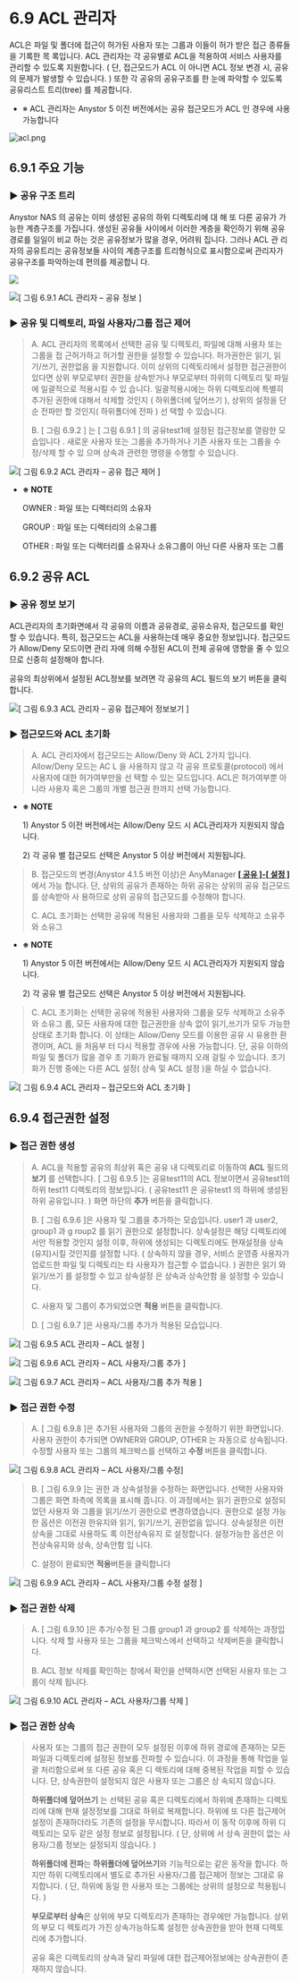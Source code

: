 # 6.9 ACL 관리자

ACL은 파일 및 폴더에 접근이 허가된 사용자 또는 그룹과 이들이 허가 받은 접근 종류들을 기록한 목 록입니다. ACL 관리자는 각 공유별로 ACL을 적용하여 서비스 사용자를 관리할 수 있도록 지원합니다. \( 단, 접근모드가 ACL 이 아니면 ACL 정보 변경 시, 공유의 문제가 발생할 수 있습니다. \) 또한 각 공유의 공유구조를 한 눈에 파악할 수 있도록 공유리스트 트리\(tree\) 를 제공합니다.

* ※ ACL 관리자는 Anystor 5 이전 버전에서는 공유 접근모드가 ACL 인 경우에 사용가능합니다

![acl.png](../.gitbook/assets/acl.png)

## 6.9.1 주요 기능

### ▶ 공유 구조 트리

Anystor NAS 의 공유는 이미 생성된 공유의 하위 디렉토리에 대 해 또 다른 공유가 가능한 계층구조를 가집니다. 생성된 공유들 사이에서 이러한 계층을 확인하기 위해 공유 경로를 일일이 비교 하는 것은 공유정보가 많을 경우, 어려워 집니다. 그러나 ACL 관 리자의 공유트리는 공유정보들 사이의 계층구조를 트리형식으로 표시함으로써 관리자가 공유구조를 파악하는데 편의를 제공합니 다.

![](../.gitbook/assets/acltree.png)

![\[ &#xADF8;&#xB9BC; 6.9.1 ACL &#xAD00;&#xB9AC;&#xC790; &#x2013; &#xACF5;&#xC720; &#xC815;&#xBCF4; \]](../.gitbook/assets/acl1.png)

### ▶ 공유 및 디렉토리, 파일 사용자/그룹 접근 제어

> A. ACL 관리자의 목록에서 선택한 공유 및 디렉토리, 파일에 대해 사용자 또는 그룹을 접 근허가하고 허가할 권한을 설정할 수 있습니다. 허가권한은 읽기, 읽기/쓰기, 권한없음 을 지원합니다. 이미 상위의 디렉토리에서 설정한 접근권한이 있다면 상위 부모로부터 권한을 상속받거나 부모로부터 하위의 디렉토리 및 파일에 일괄적으로 적용시킬 수 있 습니다. 일괄적용시에는 하위 디렉토리에 특별히 추가된 권한에 대해서 삭제할 것인지 \( 하위폴더에 덮어쓰기 \), 상위의 설정을 단순 전파만 할 것인지\( 하위폴더에 전파 \) 선 택할 수 있습니다.
>
> B. \[ 그림 6.9.2 \] 는 \[ 그림 6.9.1 \] 의 공유test1에 설정된 접근정보를 열람한 모습입니다 . 새로운 사용자 또는 그룹을 추가하거나 기존 사용자 또는 그룹을 수정/삭제 할 수 있 으며 상속과 관련한 명령을 수행할 수 있습니다.

![\[ &#xADF8;&#xB9BC; 6.9.2 ACL &#xAD00;&#xB9AC;&#xC790; &#x2013; &#xACF5;&#xC720; &#xC811;&#xADFC; &#xC81C;&#xC5B4; \]](../.gitbook/assets/acl2.png)

* **※ NOTE**

  OWNER : 파일 또는 디렉터리의 소유자

  GROUP : 파일 또는 디렉터리의 소유그룹

  OTHER : 파일 또는 디렉터리를 소유자나 소유그룹이 아닌 다른 사용자 또는 그룹

## 6.9.2 공유 ACL

### ▶ 공유 정보 보기

ACL관리자의 초기화면에서 각 공유의 이름과 공유경로, 공유소유자, 접근모드를 확인할 수 있습니다. 특히, 접근모드는 ACL을 사용하는데 매우 중요한 정보입니다. 접근모드가 Allow/Deny 모드이면 관리 자에 의해 수정된 ACL이 전체 공유에 영향을 줄 수 있으므로 신중히 설정해야 합니다.   
  
 공유의 최상위에서 설정된 ACL정보를 보려면 각 공유의 ACL 필드의 보기 버튼을 클릭합니다.

![\[ &#xADF8;&#xB9BC; 6.9.3 ACL &#xAD00;&#xB9AC;&#xC790; &#x2013; &#xACF5;&#xC720; &#xC811;&#xADFC;&#xC81C;&#xC5B4; &#xC815;&#xBCF4;&#xBCF4;&#xAE30; \]](../.gitbook/assets/acl3.png)

### ▶ 접근모드와 ACL 초기화

> A. ACL 관리자에서 접근모드는 Allow/Deny 와 ACL 2가지 입니다. Allow/Deny 모드는 AC L 을 사용하지 않고 각 공유 프로토콜\(protocol\) 에서 사용자에 대한 허가여부만을 선 택할 수 있는 모드입니다. ACL은 허가여부뿐 아니라 사용자 혹은 그룹의 개별 접근권 한까지 선택 가능합니다.

* **※ NOTE**

  1\) Anystor 5 이전 버전에서는 Allow/Deny 모드 시 ACL관리자가 지원되지 않습니다.

  2\) 각 공유 별 접근모드 선택은 Anystor 5 이상 버전에서 지원됩니다.

> B. 접근모드의 변경\(Anystor 4.1.5 버전 이상\)은 AnyManager [**\[ 공유 \]-\[ 설정 \]**](acl.md#62-공유-설정) 에서 가능 합니다. 단, 상위의 공유가 존재하는 하위 공유는 상위의 공유 접근모드를 상속받아 사 용하므로 상위 공유의 접근모드를 수정해야 합니다.
>
> C. ACL 초기화는 선택한 공유에 적용된 사용자와 그룹을 모두 삭제하고 소유주와 소유그

* **※ NOTE**

  1\) Anystor 5 이전 버전에서는 Allow/Deny 모드 시 ACL관리자가 지원되지 않습니다.

  2\) 각 공유 별 접근모드 선택은 Anystor 5 이상 버전에서 지원됩니다.

> C. ACL 초기화는 선택한 공유에 적용된 사용자와 그룹을 모두 삭제하고 소유주와 소유그 룹, 모든 사용자에 대한 접근권한을 상속 없이 읽기,쓰기가 모두 가능한 상태로 초기화 합니다. 이 상태는 Allow/Deny 모드를 이용한 공유 시 유용한 환경이며, ACL 을 처음부 터 다시 적용할 경우에 사용 가능합니다. 단, 공유 이하의 파일 및 폴더가 많을 경우 초 기화가 완료될 때까지 오래 걸릴 수 있습니다. 초기화가 진행 중에는 다른 ACL 설정\( 상속 및 ACL 설정 \)을 하실 수 없습니다.

![\[ &#xADF8;&#xB9BC; 6.9.4 ACL &#xAD00;&#xB9AC;&#xC790; &#x2013; &#xC811;&#xADFC;&#xBAA8;&#xB4DC;&#xC640; ACL &#xCD08;&#xAE30;&#xD654; \]](../.gitbook/assets/acl4.png)

## 6.9.4 접근권한 설정

### ▶ 접근 권한 생성

> A. ACL을 적용할 공유의 최상위 혹은 공유 내 디렉토리로 이동하여 **ACL** 필드의 **보기** 를 선택합니다. \[ 그림 6.9.5 \]는 공유test11의 ACL 정보이면서 공유test1의 하위 test11 디렉토리의 정보입니다. \( 공유test11 은 공유test1 의 하위에 생성된 하위 공유입니다. \) 화면 하단의 **추가** 버튼을 클릭합니다.
>
> B. \[ 그림 6.9.6 \]은 사용자 및 그룹을 추가하는 모습입니다. user1 과 user2, group1 과 g roup2 를 읽기 권한으로 설정합니다. 상속설정은 해당 디렉토리에서만 적용할 것인지 설정 이후, 하위에 생성되는 디렉토리에도 현재설정을 상속\(유지\)시킬 것인지를 설정합 니다. \( 상속하지 않을 경우, 서비스 운영중 사용자가 업로드한 파일 및 디렉토리는 타 사용자가 접근할 수 없습니다. \) 권한은 읽기 와 읽기/쓰기 를 설정할 수 있고 상속설정 은 상속과 상속안함 을 설정할 수 있습니다.
>
> C. 사용자 및 그룹이 추가되었으면 **적용** 버튼을 클릭합니다.
>
> D. \[ 그림 6.9.7 \]은 사용자/그룹 추가가 적용된 모습입니다.

![\[ &#xADF8;&#xB9BC; 6.9.5 ACL &#xAD00;&#xB9AC;&#xC790; &#x2013; ACL &#xC124;&#xC815; \]](../.gitbook/assets/acl5.png)

![\[ &#xADF8;&#xB9BC; 6.9.6 ACL &#xAD00;&#xB9AC;&#xC790; &#x2013; ACL &#xC0AC;&#xC6A9;&#xC790;/&#xADF8;&#xB8F9; &#xCD94;&#xAC00; \]](../.gitbook/assets/acl6.png)

![\[ &#xADF8;&#xB9BC; 6.9.7 ACL &#xAD00;&#xB9AC;&#xC790; &#x2013; ACL &#xC0AC;&#xC6A9;&#xC790;/&#xADF8;&#xB8F9; &#xCD94;&#xAC00; &#xC801;&#xC6A9; \]](../.gitbook/assets/acl7.png)

### ▶ 접근 권한 수정

> A. \[ 그림 6.9.8 \]은 추가된 사용자와 그룹의 권한을 수정하기 위한 화면입니다. 사용자 권한이 추가되면 OWNER와 GROUP, OTHER 는 자동으로 상속됩니다. 수정할 사용자 또는 그룹의 체크박스를 선택하고 **수정** 버튼을 클릭합니다.

![\[ &#xADF8;&#xB9BC; 6.9.8 ACL &#xAD00;&#xB9AC;&#xC790; &#x2013; ACL &#xC0AC;&#xC6A9;&#xC790;/&#xADF8;&#xB8F9; &#xC218;&#xC815;\]](../.gitbook/assets/acl8.png)

> B. \[ 그림 6.9.9 \]는 권한 과 상속설정을 수정하는 화면입니다. 선택한 사용자와 그룹은 화면 좌측에 목록을 표시해 줍니다. 이 과정에서는 읽기 권한으로 설정되었던 사용자 와 그룹을 읽기/쓰기 권한으로 변경하였습니다. 권한으로 설정 가능한 옵션은 이전권 한유지와 읽기, 읽기/쓰기, 권한없음 입니다. 상속설정은 이전 상속을 그대로 사용하도 록 이전상속유지 로 설정합니다. 설정가능한 옵션은 이전상속유지와 상속, 상속안함 입 니다.
>
> C. 설정이 완료되면 **적용**버튼을 클릭합니다

![\[ &#xADF8;&#xB9BC; 6.9.9 ACL &#xAD00;&#xB9AC;&#xC790; &#x2013; ACL &#xC0AC;&#xC6A9;&#xC790;/&#xADF8;&#xB8F9; &#xC218;&#xC815; &#xC124;&#xC815; \]](../.gitbook/assets/acl9.png)

### ▶ 접근 권한 삭제

> A. \[ 그림 6.9.10 \]은 추가/수정 된 그룹 group1 과 group2 를 삭제하는 과정입니다. 삭제 할 사용자 또는 그룹을 체크박스에서 선택하고 삭제버튼을 클릭합니다.
>
> B. ACL 정보 삭제를 확인하는 창에서 확인을 선택하시면 선택된 사용자 또는 그룹이 삭제 됩니다.

![\[ &#xADF8;&#xB9BC; 6.9.10 ACL &#xAD00;&#xB9AC;&#xC790; &#x2013; ACL &#xC0AC;&#xC6A9;&#xC790;/&#xADF8;&#xB8F9; &#xC0AD;&#xC81C; \]](../.gitbook/assets/acl10.png)

### ▶ 접근 권한 상속

> 사용자 또는 그룹의 접근 권한이 모두 설정된 이후에 하위 경로에 존재하는 모든 파일과 디렉토리에 설정된 정보를 전파할 수 있습니다. 이 과정을 통해 작업을 일괄 처리함으로써 또 다른 공유 혹은 디 렉토리에 대해 중복된 작업을 피할 수 있습니다. 단, 상속권한이 설정되지 않은 사용자 또는 그룹은 상 속되지 않습니다.   
>   
>
>
> **하위폴더에 덮어쓰기** 는 선택된 공유 혹은 디렉토리에서 하위에 존재하는 디렉토리에 대해 현재 설정정보를 그대로 하위로 복제합니다. 하위에 또 다른 접근제어 설정이 존재하더라도 기존의 설정을 무시합니다. 따라서 이 동작 이후에 하위 디렉토리는 모두 같은 설정 정보로 설정됩니다. \( 단, 상위에 서 상속 권한이 없는 사용자/그룹 정보는 설정되지 않습니다. \)   
>   
>
>
> **하위폴더에 전파**는 **하위폴더에 덮어쓰기**와 기능적으로는 같은 동작을 합니다. 하지만 하위 디렉토리에서 별도로 추가된 사용자/그룹 접근제어 정보는 그대로 유지합니다. \( 단, 하위에 동일 한 사용자 또는 그룹에는 상위의 설정으로 적용됩니다. \)   
>   
>
>
> **부모로부터 상속**은 상위에 부모 디렉토리가 존재하는 경우에만 가능합니다. 상위의 부모 디 렉토리가 가진 상속가능하도록 설정한 상속권한을 받아 현재 디렉토리에 추가합니다.  
>   
>
>
> 공유 혹은 디렉토리의 상속과 달리 파일에 대한 접근제어정보에는 상속권한이 존재하지 않습니다.

